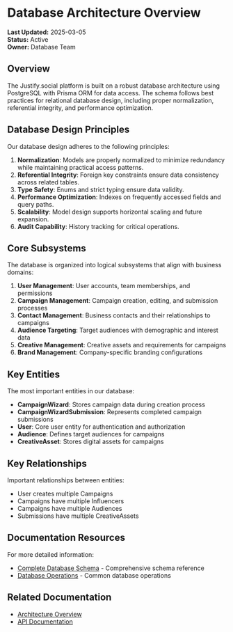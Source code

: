# Database Architecture Overview

**Last Updated:** 2025-03-05  
**Status:** Active  
**Owner:** Database Team

## Overview

The Justify.social platform is built on a robust database architecture using PostgreSQL with Prisma ORM for data access. The schema follows best practices for relational database design, including proper normalization, referential integrity, and performance optimization.

## Database Design Principles

Our database design adheres to the following principles:

1. **Normalization**: Models are properly normalized to minimize redundancy while maintaining practical access patterns.
2. **Referential Integrity**: Foreign key constraints ensure data consistency across related tables.
3. **Type Safety**: Enums and strict typing ensure data validity.
4. **Performance Optimization**: Indexes on frequently accessed fields and query paths.
5. **Scalability**: Model design supports horizontal scaling and future expansion.
6. **Audit Capability**: History tracking for critical operations.

## Core Subsystems

The database is organized into logical subsystems that align with business domains:

1. **User Management**: User accounts, team memberships, and permissions
2. **Campaign Management**: Campaign creation, editing, and submission processes
3. **Contact Management**: Business contacts and their relationships to campaigns
4. **Audience Targeting**: Target audiences with demographic and interest data
5. **Creative Management**: Creative assets and requirements for campaigns
6. **Brand Management**: Company-specific branding configurations

## Key Entities

The most important entities in our database:

- **CampaignWizard**: Stores campaign data during creation process
- **CampaignWizardSubmission**: Represents completed campaign submissions
- **User**: Core user entity for authentication and authorization
- **Audience**: Defines target audiences for campaigns
- **CreativeAsset**: Stores digital assets for campaigns

## Key Relationships

Important relationships between entities:

- User creates multiple Campaigns
- Campaigns have multiple Influencers
- Campaigns have multiple Audiences
- Submissions have multiple CreativeAssets

## Documentation Resources

For more detailed information:

- [Complete Database Schema](./schema.md) - Comprehensive schema reference
- [Database Operations](./operations.md) - Common database operations

## Related Documentation

- [Architecture Overview](../architecture/overview.md)
- [API Documentation](../apis/overview.md) 
